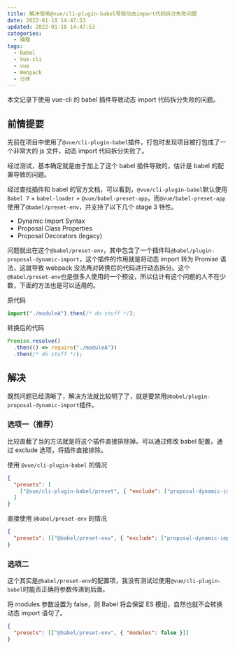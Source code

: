 ```yaml
---
title: 解决使用@vue/cli-plugin-babel导致动态import代码拆分失败问题
date: 2022-01-18 14:47:53
updated: 2022-01-18 14:47:53
categories:
  - 编程
tags:
  - Babel
  - Vue-cli
  - vue
  - Webpack
  - 分块
---
```


本文记录下使用 vue-cli 的 babel 插件导致动态 import 代码拆分失败的问题。

<!--more-->

## 前情提要

先前在项目中使用了`@vue/cli-plugin-babel`插件，打包时发现项目被打包成了一个非常大的 js 文件，动态 import 代码拆分失败了。

经过测试，基本确定就是由于加上了这个 babel 插件导致的，估计是 babel 的配置导致的问题。

经过查找插件和 babel 的官方文档，可以看到，`@vue/cli-plugin-babel`默认使用`Babel 7` + `babel-loader` + `@vue/babel-preset-app`，而`@vue/babel-preset-app`使用了`@babel/preset-env`，并支持了以下几个 stage 3 特性。

- Dynamic Import Syntax
- Proposal Class Properties
- Proposal Decorators (legacy)

问题就出在这个`@babel/preset-env`，其中包含了一个插件叫`@babel/plugin-proposal-dynamic-import`，这个插件的作用就是将动态 import 转为 Promise 语法，这就导致 webpack 没法再对转换后的代码进行动态拆分。这个`@babel/preset-env`也是很多人使用的一个预设，所以估计有这个问题的人不在少数，下面的方法也是可以适用的。

原代码

```js
import("./moduleA").then(/* do stuff */);
```

转换后的代码

```js
Promise.resolve()
  .then(() => require("./moduleA"))
  .then(/* do stuff */);
```

## 解决

既然问题已经清晰了，解决方法就比较明了了，就是要禁用`@babel/plugin-proposal-dynamic-import`插件。

### 选项一（推荐）

比较直截了当的方法就是将这个插件直接排除掉。可以通过修改 babel 配置，通过 exclude 选项，将插件直接排除。

使用 `@vue/cli-plugin-babel` 的情况

```json
{
  "presets": [
    ["@vue/cli-plugin-babel/preset", { "exclude": ["proposal-dynamic-import"] }]
  ]
}
```

直接使用 `@babel/preset-env` 的情况

```json
{
  "presets": [["@babel/preset-env", { "exclude": ["proposal-dynamic-import"] }]]
}
```

### 选项二

这个其实是`@babel/preset-env`的配置项，我没有测试过使用`@vue/cli-plugin-babel`时能否正确将参数传递到后面。

将 modules 参数设置为 false，则 Babel 将会保留 ES 模组，自然也就不会转换动态 import 语句了。

```json
{
  "presets": [["@babel/preset-env", { "modules": false }]]
}
```
